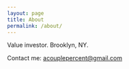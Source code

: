 ```yaml
---
layout: page
title: About
permalink: /about/
---
```


Value investor. Brooklyn, NY.

Contact me: acouplepercent@gmail.com
